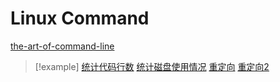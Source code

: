 # Linux Command

[the-art-of-command-line](https://github.com/jlevy/the-art-of-command-line/blob/master/README-zh.md)

> [!example]
> [统计代码行数](https://ysyx.oscc.cc/docs/ics-pa/linux.html#%E7%BB%9F%E8%AE%A1%E4%BB%A3%E7%A0%81%E8%A1%8C%E6%95%B0)
> [统计磁盘使用情况](https://ysyx.oscc.cc/docs/ics-pa/linux.html#%E7%BB%9F%E8%AE%A1%E7%A3%81%E7%9B%98%E4%BD%BF%E7%94%A8%E6%83%85%E5%86%B5)
> [重定向](https://ysyx.oscc.cc/docs/ics-pa/linux.html#%E4%BD%BF%E7%94%A8%E9%87%8D%E5%AE%9A%E5%90%91)
>[重定向2](files/slides/6.null/missing%20semester%20en.pdf#page=4&selection=147,0,147,8)